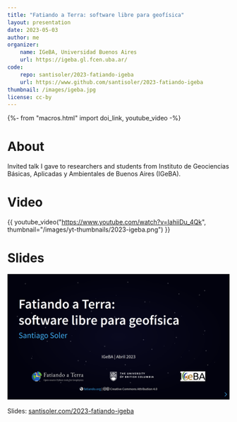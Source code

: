 ```yaml
---
title: "Fatiando a Terra: software libre para geofísica"
layout: presentation
date: 2023-05-03
author: me
organizer:
    name: IGeBA, Universidad Buenos Aires
    url: https://igeba.gl.fcen.uba.ar/
code:
    repo: santisoler/2023-fatiando-igeba
    url: https://www.github.com/santisoler/2023-fatiando-igeba
thumbnail: /images/igeba.jpg
license: cc-by
---
```

{%- from "macros.html" import doi_link, youtube_video -%}

# About

Invited talk I gave to researchers and students from Instituto de Geociencias
Básicas, Aplicadas y Ambientales de Buenos Aires (IGeBA).

# Video

{{ youtube_video("https://www.youtube.com/watch?v=IahiiDu_4Qk", thumbnail="/images/yt-thumbnails/2023-igeba.png") }}

# Slides

[![Slides for PyCascades 2023](/images/2023-igeba.png)](https://doi.org/10.6084/m9.figshare.22300822)

Slides: [santisoler.com/2023-fatiando-igeba](
    https://www.santisoler.com/2023-fatiando-igeba
)
